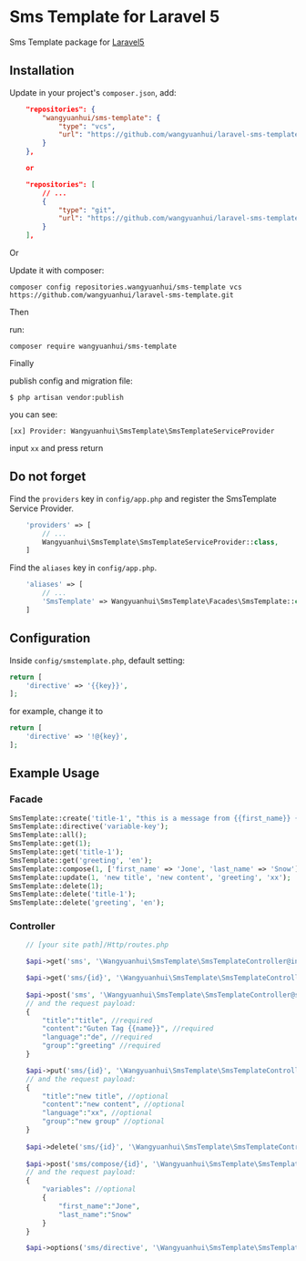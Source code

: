 # Sms Template for Laravel 5

Sms Template package for [Laravel5](https://www.laravel.com)

## Installation

Update in your project's `composer.json`, add:

```json
    "repositories": {
        "wangyuanhui/sms-template": {
            "type": "vcs",
            "url": "https://github.com/wangyuanhui/laravel-sms-template.git"
        }
    },

    or 

    "repositories": [
        // ...
        {
            "type": "git",
            "url": "https://github.com/wangyuanhui/laravel-sms-template.git"
        }
    ],
```

Or

Update it with composer:
```
composer config repositories.wangyuanhui/sms-template vcs https://github.com/wangyuanhui/laravel-sms-template.git
```

Then 

run:
```
composer require wangyuanhui/sms-template
```

Finally

publish config and migration file: 
```
$ php artisan vendor:publish
```
you can see:

`[xx] Provider: Wangyuanhui\SmsTemplate\SmsTemplateServiceProvider`

input `xx` and press return

## Do not forget

Find the `providers` key in `config/app.php` and register the SmsTemplate Service Provider.

```php
    'providers' => [
        // ...
        Wangyuanhui\SmsTemplate\SmsTemplateServiceProvider::class,
    ]
```

Find the `aliases` key in `config/app.php`.

```php
    'aliases' => [
        // ...
        'SmsTemplate' => Wangyuanhui\SmsTemplate\Facades\SmsTemplate::class,
    ]
```

## Configuration

Inside `config/smstemplate.php`, default setting:

```php
return [
    'directive' => '{{key}}',
];
```

for example, change it to

```php
return [
    'directive' => '!@{key}',
];
```

## Example Usage

### Facade
```php
SmsTemplate::create('title-1', "this is a message from {{first_name}} {{last_name}}", 'greeting', 'en');
SmsTemplate::directive('variable-key');
SmsTemplate::all();
SmsTemplate::get(1);
SmsTemplate::get('title-1');
SmsTemplate::get('greeting', 'en');
SmsTemplate::compose(1, ['first_name' => 'Jone', 'last_name' => 'Snow']);
SmsTemplate::update(1, 'new title', 'new content', 'greeting', 'xx');
SmsTemplate::delete(1);
SmsTemplate::delete('title-1');
SmsTemplate::delete('greeting', 'en');
```

### Controller
```php
    // [your site path]/Http/routes.php

    $api->get('sms', '\Wangyuanhui\SmsTemplate\SmsTemplateController@index');

    $api->get('sms/{id}', '\Wangyuanhui\SmsTemplate\SmsTemplateController@show');
    
    $api->post('sms', '\Wangyuanhui\SmsTemplate\SmsTemplateController@store');
    // and the request payload:
    {
        "title":"title", //required
        "content":"Guten Tag {{name}}", //required
        "language":"de", //required
        "group":"greeting" //required
    }

    $api->put('sms/{id}', '\Wangyuanhui\SmsTemplate\SmsTemplateController@update');
    // and the request payload:
    {
        "title":"new title", //optional
        "content":"new content", //optional
        "language":"xx", //optional
        "group":"new group" //optional
    }
    
    $api->delete('sms/{id}', '\Wangyuanhui\SmsTemplate\SmsTemplateController@destroy');
    
    $api->post('sms/compose/{id}', '\Wangyuanhui\SmsTemplate\SmsTemplateController@compose');
    // and the request payload:
    {
        "variables": //optional
        {
            "first_name":"Jone",
            "last_name":"Snow"
        }
    }

    $api->options('sms/directive', '\Wangyuanhui\SmsTemplate\SmsTemplateController@directive');
```
